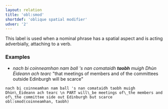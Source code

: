 ```yaml
---
layout: relation
title: 'obl:smod'
shortdef: 'oblique spatial modifier'
udver: '2'
---
```


This label is used when a nominal phrase has a spatial aspect and is acting adverbially, attaching to a verb.  

### Examples

* _nach bi coinneamhan nam ball 's nan comataidh **taobh** muigh Dhùn Éideann ach tearc_ "that meetings of members and of the committees outside Edinburgh will be scarce"

~~~ sdparse
nach bi coinneamhan nam ball 's nan comataidh taobh muigh Dhùn\_Éideann ach tearc \n PART will\_be meetings of\_the members and of\_the committee side out Edinburgh but scarce
obl:smod(coinneamhan, taobh)
~~~ 
<!-- Interlanguage links updated Ne 5. května 2024, 18:21:41 CEST -->
